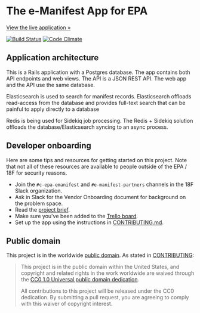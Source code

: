 # The e-Manifest App for EPA

[View the live application »](https://e-manifest.18f.gov)

[![Build Status](https://travis-ci.org/18F/e-manifest.svg?branch=master)](https://travis-ci.org/18F/e-manifest)
[![Code
Climate](https://codeclimate.com/github/18F/e-manifest/badges/gpa.svg)](https://codeclimate.com/github/18F/e-manifest)

## Application architecture

This is a Rails application with a Postgres database. The app contains both API
endpoints and web views. The API is a JSON REST API. The web app and the API
use the same database.

Elasticsearch is used to search for manifest records. Elasticsearch offloads
read-access from the database and provides full-text search that can be painful
to apply directly to a database

Redis is being used for Sidekiq job processing. The Redis + Sidekiq solution
offloads the database/Elasticsearch syncing to an async process.

## Developer onboarding

Here are some tips and resources for getting started on this project. Note that
not all of these resources are available to people outside of the EPA / 18F for
security reasons.

* Join the `#c-epa-emanifest` and `#e-manifest-partners` channels in the 18F
  Slack organization.
* Ask in Slack for the Vendor Onboarding document for background on the problem space.
* Read the [project
  brief](https://docs.google.com/document/d/1v_rRaV5euxmBdH8D_Huo37kN3Yu76sNn2TXVJJB4v40/edit).
* Make sure you've been added to the [Trello
  board](https://trello.com/b/0geMlbgF/epa-emanifest).
* Set up the app using the instructions in [CONTRIBUTING.md](CONTRIBUTING.md).

## Public domain

This project is in the worldwide [public domain](LICENSE.md). As stated in [CONTRIBUTING](CONTRIBUTING.md):

> This project is in the public domain within the United States, and copyright and related rights in the work worldwide are waived through the [CC0 1.0 Universal public domain dedication](https://creativecommons.org/publicdomain/zero/1.0/).
>
> All contributions to this project will be released under the CC0 dedication. By submitting a pull request, you are agreeing to comply with this waiver of copyright interest.
